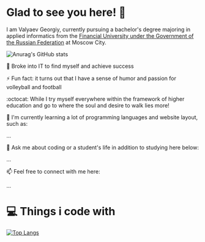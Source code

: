 # Glad to see you here! 👋

I am Valyaev Georgiy, currently pursuing a bachelor's degree majoring in applied informatics from the [Financial University under the Government of the Russian Federation](http://www.fa.ru/Pages/Home.aspx) at Moscow City.

![Anurag's GitHub stats](https://github-readme-stats.vercel.app/api?username=Valyaevgeorgiy&count_private=true&show_icons=true&theme=tokyonight)

🚀 Broke into IT to find myself and achieve success

⚡ Fun fact: it turns out that I have a sense of humor and passion for volleyball and football

:octocat: While I try myself everywhere within the framework of higher education and go to where the soul and desire to walk lies more!

🌱 I'm currently learning a lot of programming languages and website layout, such as:

...

💬 Ask me about coding or a student's life in addition to studying here below:

...

📫 Feel free to connect with me here:

...

# 💻 Things i code with

[![Top Langs](https://github-readme-stats.vercel.app/api/top-langs/?username=Valyaevgeorgiy&layout=compact&theme=blue-green)](https://github.com/anuraghazra/github-readme-stats)

